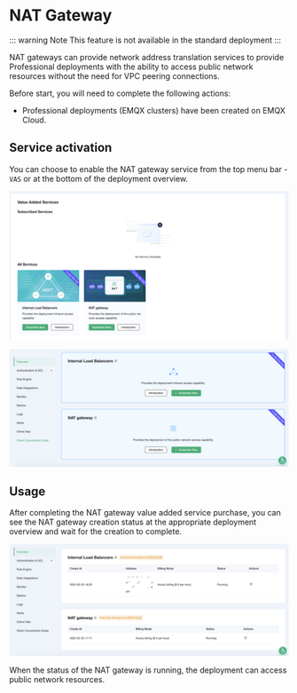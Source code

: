 # NAT Gateway

::: warning Note
This feature is not available in the standard deployment
:::

NAT gateways can provide network address translation services to provide Professional deployments with the ability to access public network resources without the need for VPC peering connections.

Before start, you will need to complete the following actions:
* Professional deployments (EMQX clusters) have been created on EMQX Cloud.

## Service activation

You can choose to enable the NAT gateway service from the top menu bar - `VAS` or at the bottom of the deployment overview.

![vas](./_assets/intro_01.png)

![overview_vas](./_assets/overview_vas.png)


## Usage

After completing the NAT gateway value added service purchase, you can see the NAT gateway creation status at the appropriate deployment overview and wait for the creation to complete.

![intranet_lb_info](./_assets/nat_gateway_info.png)

When the status of the NAT gateway is running, the deployment can access public network resources.
